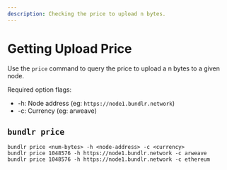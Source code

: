 ```yaml
---
description: Checking the price to upload n bytes.
---
```


# Getting Upload Price

Use the `price` command to query the price to upload a n bytes to a given node.

Required option flags:

-   -h: Node address (eg: `https://node1.bundlr.network`)
-   -c: Currency (eg: arweave)

## `bundlr price`

```console
bundlr price <num-bytes> -h <node-address> -c <currency>
bundlr price 1048576 -h https://node1.bundlr.network -c arweave
bundlr price 1048576 -h https://node1.bundlr.network -c ethereum
```
